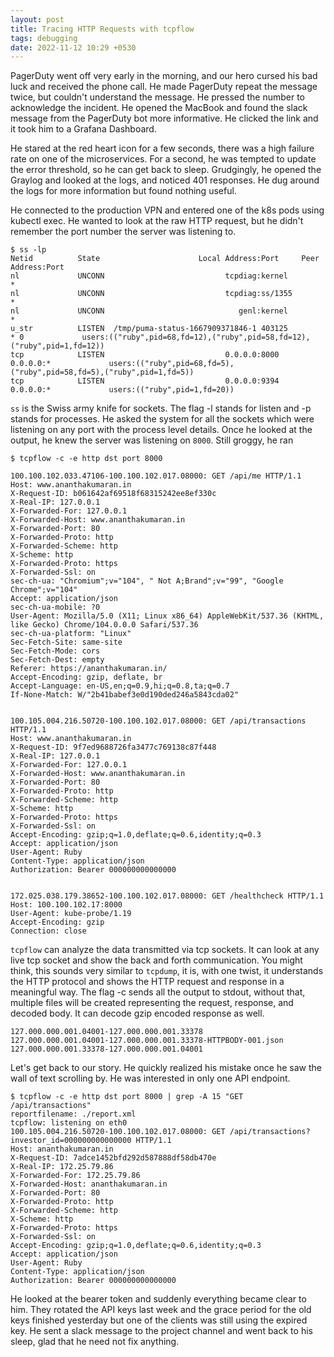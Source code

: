 ```yaml
---
layout: post
title: Tracing HTTP Requests with tcpflow
tags: debugging
date: 2022-11-12 10:29 +0530
---
```

PagerDuty went off very early in the morning, and our hero cursed his
bad luck and received the phone call. He made PagerDuty repeat the
message twice, but couldn't understand the message. He pressed the
number to acknowledge the incident. He opened the MacBook and found
the slack message from the PagerDuty bot more informative. He clicked
the link and it took him to a Grafana Dashboard.

He stared at the red heart icon for a few seconds, there was a high
failure rate on one of the microservices. For a second, he was tempted
to update the error threshold, so he can get back to
sleep. Grudgingly, he opened the Graylog and looked at the logs, and
noticed 401 responses. He dug around the logs for more information but
found nothing useful.

He connected to the production VPN and entered one of the k8s pods
using kubectl exec. He wanted to look at the raw HTTP request, but he
didn't remember the port number the server was listening to.

```text
$ ss -lp
Netid          State                      Local Address:Port     Peer Address:Port
nl             UNCONN                           tcpdiag:kernel               *
nl             UNCONN                           tcpdiag:ss/1355              *
nl             UNCONN                              genl:kernel               *
u_str          LISTEN  /tmp/puma-status-1667909371846-1 403125              * 0             users:(("ruby",pid=68,fd=12),("ruby",pid=58,fd=12),("ruby",pid=1,fd=12))
tcp            LISTEN                           0.0.0.0:8000          0.0.0.0:*             users:(("ruby",pid=68,fd=5),("ruby",pid=58,fd=5),("ruby",pid=1,fd=5))
tcp            LISTEN                           0.0.0.0:9394          0.0.0.0:*             users:(("ruby",pid=1,fd=20))
```

`ss` is the Swiss army knife for sockets. The flag -l stands for
listen and -p stands for processes. He asked the system for all the
sockets which were listening on any port with the process level
details. Once he looked at the output, he knew the server was
listening on `8000`. Still groggy, he ran

```text
$ tcpflow -c -e http dst port 8000

100.100.102.033.47106-100.100.102.017.08000: GET /api/me HTTP/1.1
Host: www.ananthakumaran.in
X-Request-ID: b061642af69518f68315242ee8ef330c
X-Real-IP: 127.0.0.1
X-Forwarded-For: 127.0.0.1
X-Forwarded-Host: www.ananthakumaran.in
X-Forwarded-Port: 80
X-Forwarded-Proto: http
X-Forwarded-Scheme: http
X-Scheme: http
X-Forwarded-Proto: https
X-Forwarded-Ssl: on
sec-ch-ua: "Chromium";v="104", " Not A;Brand";v="99", "Google Chrome";v="104"
Accept: application/json
sec-ch-ua-mobile: ?0
User-Agent: Mozilla/5.0 (X11; Linux x86_64) AppleWebKit/537.36 (KHTML, like Gecko) Chrome/104.0.0.0 Safari/537.36
sec-ch-ua-platform: "Linux"
Sec-Fetch-Site: same-site
Sec-Fetch-Mode: cors
Sec-Fetch-Dest: empty
Referer: https://ananthakumaran.in/
Accept-Encoding: gzip, deflate, br
Accept-Language: en-US,en;q=0.9,hi;q=0.8,ta;q=0.7
If-None-Match: W/"2b41babef3e0d190ded246a5843cda02"


100.105.004.216.50720-100.100.102.017.08000: GET /api/transactions HTTP/1.1
Host: www.ananthakumaran.in
X-Request-ID: 9f7ed9688726fa3477c769138c87f448
X-Real-IP: 127.0.0.1
X-Forwarded-For: 127.0.0.1
X-Forwarded-Host: www.ananthakumaran.in
X-Forwarded-Port: 80
X-Forwarded-Proto: http
X-Forwarded-Scheme: http
X-Scheme: http
X-Forwarded-Proto: https
X-Forwarded-Ssl: on
Accept-Encoding: gzip;q=1.0,deflate;q=0.6,identity;q=0.3
Accept: application/json
User-Agent: Ruby
Content-Type: application/json
Authorization: Bearer 000000000000000


172.025.038.179.38652-100.100.102.017.08000: GET /healthcheck HTTP/1.1
Host: 100.100.102.17:8000
User-Agent: kube-probe/1.19
Accept-Encoding: gzip
Connection: close
```

`tcpflow` can analyze the data transmitted via tcp sockets. It can
look at any live tcp socket and show the back and forth
communication. You might think, this sounds very similar to `tcpdump`,
it is, with one twist, it understands the HTTP protocol and shows the
HTTP request and response in a meaningful way. The flag -c sends all
the output to stdout, without that, multiple files will be created
representing the request, response, and decoded body. It can decode
gzip encoded response as well.

```text
127.000.000.001.04001-127.000.000.001.33378
127.000.000.001.04001-127.000.000.001.33378-HTTPBODY-001.json
127.000.000.001.33378-127.000.000.001.04001
```

Let's get back to our story. He quickly realized his mistake once he
saw the wall of text scrolling by. He was interested in only one API
endpoint.

```text
$ tcpflow -c -e http dst port 8000 | grep -A 15 "GET /api/transactions"
reportfilename: ./report.xml
tcpflow: listening on eth0
100.105.004.216.50720-100.100.102.017.08000: GET /api/transactions?investor_id=000000000000000 HTTP/1.1
Host: ananthakumaran.in
X-Request-ID: 7adce1452bfd292d587888df58db470e
X-Real-IP: 172.25.79.86
X-Forwarded-For: 172.25.79.86
X-Forwarded-Host: ananthakumaran.in
X-Forwarded-Port: 80
X-Forwarded-Proto: http
X-Forwarded-Scheme: http
X-Scheme: http
X-Forwarded-Proto: https
X-Forwarded-Ssl: on
Accept-Encoding: gzip;q=1.0,deflate;q=0.6,identity;q=0.3
Accept: application/json
User-Agent: Ruby
Content-Type: application/json
Authorization: Bearer 000000000000000
```

He looked at the bearer token and suddenly everything became clear to
him. They rotated the API keys last week and the grace period for the
old keys finished yesterday but one of the clients was still using the
expired key. He sent a slack message to the project channel and went
back to his sleep, glad that he need not fix anything.

<link rel="stylesheet" href="/public/css/trace-http-requests.css"/>
